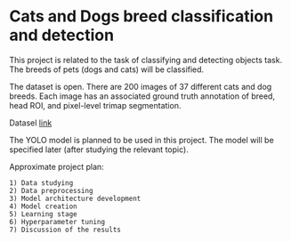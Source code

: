 # Cats and Dogs breed classification and detection 

This project is related to the task of classifying and detecting objects task. The breeds of pets (dogs and cats) will be classified.

The dataset is open. There are 200 images of 37 different cats and dog breeds. Each image has an associated ground truth annotation of breed, head ROI, and pixel-level trimap segmentation.

Datasel [link](https://academictorrents.com/details/b18bbd9ba03d50b0f7f479acc9f4228a408cecc1)

The YOLO model is planned to be used in this project. The model will be specified later (after studying the relevant topic).

Approximate project plan:

```
1) Data studying
2) Data preprocessing
3) Model architecture development
4) Model creation
5) Learning stage
6) Hyperparameter tuning
7) Discussion of the results
```
